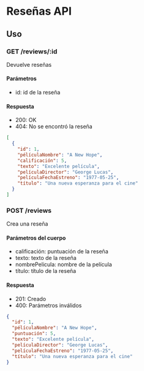 # Reseñas API

## Uso

### GET /reviews/:id

Devuelve reseñas

#### Parámetros

- id: id de la reseña

#### Respuesta

- 200: OK
- 404: No se encontró la reseña

```json
[
  {
    "id": 1,
    "pélículaNombre": "A New Hope",
    "calificación": 5,
    "texto": "Excelente película",
    "películaDirector": "George Lucas",
    "películaFechaEstreno": "1977-05-25",
    "título": "Una nueva esperanza para el cine"
  }
]
```

### POST /reviews

Crea una reseña

#### Parámetros del cuerpo

- calificación: puntuación de la reseña
- texto: texto de la reseña
- nombrePelicula: nombre de la película
- título: título de la reseña

#### Respuesta

- 201: Creado
- 400: Parámetros inválidos

```json
{
  "id": 1,
  "pélículaNombre": "A New Hope",
  "puntuación": 5,
  "texto": "Excelente película",
  "películaDirector": "George Lucas",
  "películaFechaEstreno": "1977-05-25",
  "título": "Una nueva esperanza para el cine"
}
```

